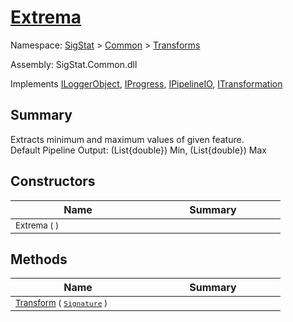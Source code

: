 # [Extrema](./Extrema.md)

Namespace: [SigStat]() > [Common](./../README.md) > [Transforms](./README.md)

Assembly: SigStat.Common.dll

Implements [ILoggerObject](./../ILoggerObject.md), [IProgress](./../Helpers/IProgress.md), [IPipelineIO](./../Pipeline/IPipelineIO.md), [ITransformation](./../ITransformation.md)

## Summary
Extracts minimum and maximum values of given feature.  <br>Default Pipeline Output: (List{double}) Min, (List{double}) Max

## Constructors

| Name | Summary | 
| --- | --- | 
| <sub>Extrema (  )</sub><div style="width: 200px">| <sub></sub><div style="width: 200px">| <br>


## Methods

| Name | Summary | 
| --- | --- | 
| <sub>[Transform](./Methods/Extrema-100663616.md) ( [`Signature`](./../Signature.md) )</sub><div style="width: 200px">| <sub></sub><div style="width: 200px">| <br>


